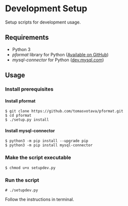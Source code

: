 # Development Setup
Setup scripts for development usage.

## Requirements
- Python 3
- *pformat* library for Python ([Available on GitHub](https://github.com/tomasvotava/pformat))
- *mysql-connector* for Python ([dev.mysql.com](https://dev.mysql.com/downloads/connector/python/))

## Usage
### Install prerequisites
#### Install pformat
```
$ git clone https://github.com/tomasvotava/pformat.git
$ cd pformat
$ ./setup.py install
```

#### Install mysql-connector
```
$ python3 -m pip install --upgrade pip
$ python3 -m pip install mysql-connector
```
### Make the script executable
```$ chmod u+x setupdev.py```
### Run the script
```# ./setupdev.py```

Follow the instructions in terminal.
